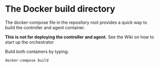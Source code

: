 # The Docker build directory

The docker-compose file in the repository root provides a quick way to build the controller and agent container.

**This is not for deploying the controller and agent.** See the Wiki on how to start up the orchestrator

Build both containers by typing:

```
docker-compose build
```